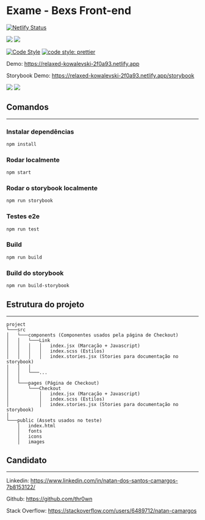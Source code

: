 # Exame - Bexs Front-end
[![Netlify Status](https://api.netlify.com/api/v1/badges/1c198d0e-0f14-4690-ba01-bfb24345cf75/deploy-status)](https://app.netlify.com/sites/relaxed-kowalevski-2f0a93/deploys)

[![](https://img.shields.io/badge/-React.js-blue?logo=react)]()
[![](https://img.shields.io/badge/-Storybook-blue?logo=Storybook)]()

[![Code Style](https://badgen.net/badge/code%20style/airbnb/ff5a5f?icon=airbnb)](https://github.com/airbnb/javascript)
[![code style: prettier](https://img.shields.io/badge/code_style-prettier-ff69b4.svg?style=flat-square)](https://github.com/prettier/prettier)


Demo: https://relaxed-kowalevski-2f0a93.netlify.app

Storybook Demo: https://relaxed-kowalevski-2f0a93.netlify.app/storybook

[![](http://i.imgur.com/BxzSZW9.png)]()
[![](http://i.imgur.com/QZb09sd.gif)]()

## Comandos
---
### Instalar dependências
```bash
npm install
```

### Rodar localmente
```bash
npm start
```

### Rodar o storybook localmente
```bash
npm run storybook
```

### Testes e2e
```bash
npm run test
```

### Build
```bash
npm run build
```

### Build do storybook
```bash
npm run build-storybook
```

## Estrutura do projeto
---
```
project
└───src
│   └───components (Componentes usados pela página de Checkout)
│   │   └───Link
│   │   │   │   index.jsx (Marcação + Javascript)
│   │   │   │   index.scss (Estilos)
│   │   │   │   index.stories.jsx (Stories para documentação no storybook)
│   │   │   
│   │   └───...
│   │
│   └───pages (Página de Checkout)
│       └───Checkout
│           │   index.jsx (Marcação + Javascript)
│           │   index.scss (Estilos)
│           │   index.stories.jsx (Stories para documentação no storybook)
│
└───public (Assets usados no teste)
    │   index.html
    │   fonts
    │   icons
    │   images
```

## Candidato
---
Linkedin: https://www.linkedin.com/in/natan-dos-santos-camargos-7b8153122/

Github: https://github.com/thr0wn

Stack Overflow: https://stackoverflow.com/users/6489712/natan-camargos